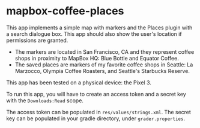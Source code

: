 # mapbox-coffee-places

This app implements a simple map with markers and the Places plugin with a search dialogue box. This app should also show the user's location if permissions are granted.
- The markers are located in San Francisco, CA and they represent coffee shops in proximity to MapBox HQ: Blue Bottle and Equator Coffee.
- The saved places are markers of my favorite coffee shops in Seattle: La Marzocco, Olympia Coffee Roasters, and Seattle's Starbucks Reserve.


This app has been tested on a physical device: the Pixel 3.

To run this app, you will have to create an access token and a secret key with the `Downloads:Read` scope.

The access token can be populated in `res/values/strings.xml`. The secret key can be populated in your gradle directory, under `grader.properties`.